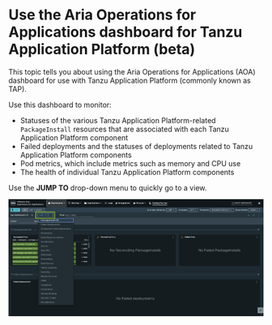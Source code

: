 # Use the Aria Operations for Applications dashboard for Tanzu Application Platform (beta)

This topic tells you about using the Aria Operations for Applications (AOA) dashboard for use with
Tanzu Application Platform (commonly known as TAP).

Use this dashboard to monitor:

- Statuses of the various Tanzu Application Platform-related `PackageInstall` resources that are
  associated with each Tanzu Application Platform component
- Failed deployments and the statuses of deployments related to Tanzu Application Platform components
- Pod metrics, which include metrics such as memory and CPU use
- The health of individual Tanzu Application Platform components

Use the **JUMP TO** drop-down menu to quickly go to a view.

![AOA dashboard with the JUMP TO drop-down menu expanded.](images/aoa-dashboard-ready-frame.png)